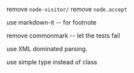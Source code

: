 remove `node-visitor/`
remove `node.accept`

use markdown-it -- for footnote

remove commonmark -- let the tests fail

use XML dominated parsing.

use simple type instead of class
